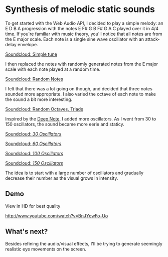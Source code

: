 # Synthesis of melodic static sounds

To get started with the Web Audio API, I decided to play a simple melody: an E D B A progression with the notes E F# G B F# G A C played over it in 4/4 time. If you're familiar with music theory, you'll notice that all notes are from the E major scale. Each note is a single sine wave oscillator with an attack-delay envelope.

[Soundcloud: Simple tune](https://soundcloud.com/melhosseiny/portal-audio-1-01)

I then replaced the notes with randomly generated notes from the E major scale with each note played at a random time.

[Soundcloud: Random Notes](https://soundcloud.com/melhosseiny/random-notes-01)

I felt that there was a lot going on though, and decided that three notes sounded more appropriate. I also varied the octave of each note to make the sound a bit more interesting.

[Soundcloud: Random Octaves, Triads](https://soundcloud.com/melhosseiny/random-octaves-triads-01)

Inspired by the [Deep Note](http://en.wikipedia.org/wiki/Deep_Note), I added more oscillators. As I went from 30 to 150 oscillators, the sound became more eerie and staticy.

[Soundcloud: *30 Oscillators*](https://soundcloud.com/melhosseiny/30-detuned-varying-freq)

[Soundcloud: *60 Oscillators*](https://soundcloud.com/melhosseiny/60-oscillators-01)

[Soundcloud: *100 Oscillators*](https://soundcloud.com/melhosseiny/100-oscillators-01)

[Soundcloud: *150 Oscillators*](https://soundcloud.com/melhosseiny/150-oscillators-01)

The idea is to start with a large number of oscillators and gradually decrease their number as the visual grows in intensity.

## Demo

View in HD for best quality

http://www.youtube.com/watch?v=BnJYewFo-Uo

## What's next?

Besides refining the audio/visual effects, I'll be trying to generate seemingly realistic eye movements on the screen.
